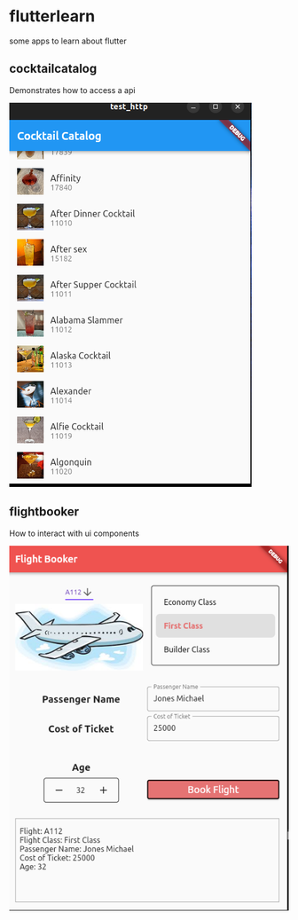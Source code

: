 # flutterlearn
some apps to learn about flutter

## cocktailcatalog
Demonstrates how to access a api

![CocktailCatalog](cocktailcatalog/screenshots/screenshot.png)

## flightbooker
How to interact with ui components

![flightbooker](flightbooker/screenshots/screenshot.png)
